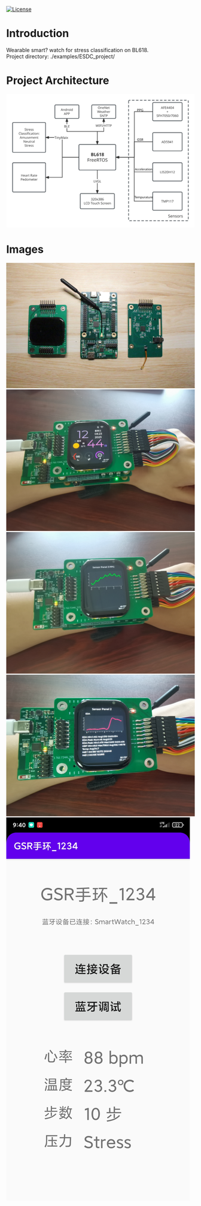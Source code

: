 [![License](https://img.shields.io/badge/License-Apache--2.0-brightgreen)](LICENSE)

# Introduction
Wearable smart? watch for stress classification on BL618.  
Project directory: ./examples/ESDC_project/

# Project Architecture

![Project Architecture](fig1.svg)

# Images
![Show0](show0.jpg)
![Show1](show1.jpg)
![Show2](show2.jpg)
![Show3](show3.jpg)
![Show4](show4.jpg)
